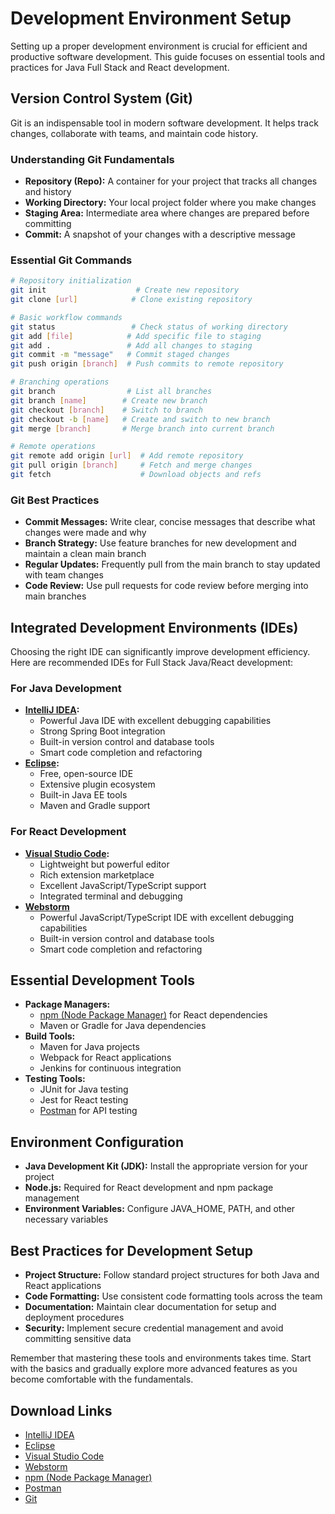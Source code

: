 # Development Environment Setup

Setting up a proper development environment is crucial for efficient and productive software development. This guide focuses on essential tools and practices for Java Full Stack and React development.

## Version Control System (Git)

Git is an indispensable tool in modern software development. It helps track changes, collaborate with teams, and maintain code history.

### Understanding Git Fundamentals

- **Repository (Repo):** A container for your project that tracks all changes and history
- **Working Directory:** Your local project folder where you make changes
- **Staging Area:** Intermediate area where changes are prepared before committing
- **Commit:** A snapshot of your changes with a descriptive message

### Essential Git Commands

```bash
# Repository initialization
git init                    # Create new repository
git clone [url]            # Clone existing repository

# Basic workflow commands
git status                 # Check status of working directory
git add [file]            # Add specific file to staging
git add .                 # Add all changes to staging
git commit -m "message"   # Commit staged changes
git push origin [branch]  # Push commits to remote repository

# Branching operations
git branch                # List all branches
git branch [name]        # Create new branch
git checkout [branch]    # Switch to branch
git checkout -b [name]   # Create and switch to new branch
git merge [branch]       # Merge branch into current branch

# Remote operations
git remote add origin [url]  # Add remote repository
git pull origin [branch]     # Fetch and merge changes
git fetch                    # Download objects and refs
```

### Git Best Practices

- **Commit Messages:** Write clear, concise messages that describe what changes were made and why
- **Branch Strategy:** Use feature branches for new development and maintain a clean main branch
- **Regular Updates:** Frequently pull from the main branch to stay updated with team changes
- **Code Review:** Use pull requests for code review before merging into main branches

## Integrated Development Environments (IDEs)

Choosing the right IDE can significantly improve development efficiency. Here are recommended IDEs for Full Stack Java/React development:

### For Java Development

- **[IntelliJ IDEA](https://www.jetbrains.com/idea/download):**
    - Powerful Java IDE with excellent debugging capabilities
    - Strong Spring Boot integration
    - Built-in version control and database tools
    - Smart code completion and refactoring
- **[Eclipse](https://www.eclipse.org/downloads):**
    - Free, open-source IDE
    - Extensive plugin ecosystem
    - Built-in Java EE tools
    - Maven and Gradle support

### For React Development

- **[Visual Studio Code](https://code.visualstudio.com/download):**
    - Lightweight but powerful editor
    - Rich extension marketplace
    - Excellent JavaScript/TypeScript support
    - Integrated terminal and debugging
- **[Webstorm](https://www.jetbrains.com/webstorm/download)**
  - Powerful JavaScript/TypeScript IDE with excellent debugging capabilities
  - Built-in version control and database tools
  - Smart code completion and refactoring


## Essential Development Tools

- **Package Managers:**
    - [npm (Node Package Manager)](https://nodejs.org/en/download) for React dependencies
    - Maven or Gradle for Java dependencies
- **Build Tools:**
    - Maven for Java projects
    - Webpack for React applications
    - Jenkins for continuous integration
- **Testing Tools:**
    - JUnit for Java testing
    - Jest for React testing
    - [Postman](https://www.postman.com/downloads) for API testing

## Environment Configuration

- **Java Development Kit (JDK):** Install the appropriate version for your project
- **Node.js:** Required for React development and npm package management
- **Environment Variables:** Configure JAVA_HOME, PATH, and other necessary variables

## Best Practices for Development Setup

- **Project Structure:** Follow standard project structures for both Java and React applications
- **Code Formatting:** Use consistent code formatting tools across the team
- **Documentation:** Maintain clear documentation for setup and deployment procedures
- **Security:** Implement secure credential management and avoid committing sensitive data

Remember that mastering these tools and environments takes time. Start with the basics and gradually explore more advanced features as you become comfortable with the fundamentals.

## Download Links
- [IntelliJ IDEA](https://www.jetbrains.com/idea/download)
- [Eclipse](https://www.eclipse.org/downloads)
- [Visual Studio Code](https://code.visualstudio.com/download)
- [Webstorm](https://www.jetbrains.com/webstorm/download)
- [npm (Node Package Manager)](https://nodejs.org/en/download)
- [Postman](https://www.postman.com/downloads)
- [Git](https://git-scm.com/downloads)
